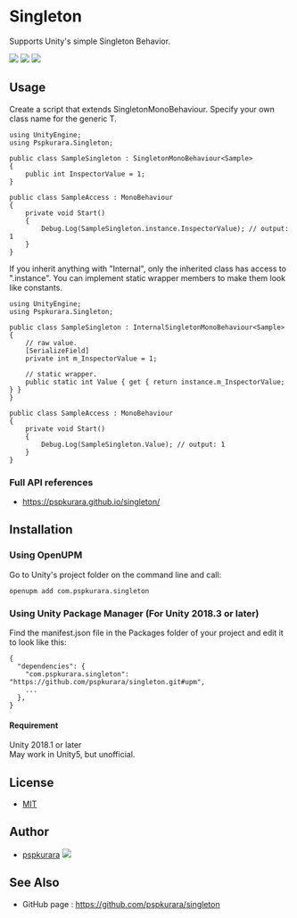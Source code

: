 ﻿# Singleton

Supports Unity's simple Singleton Behavior.

[![](https://img.shields.io/npm/v/com.pspkurara.singleton?label=openupm&registry_uri=https://package.openupm.com)](https://openupm.com/packages/com.pspkurara.singleton/)
[![](https://img.shields.io/github/v/release/pspkurara/singleton)](https://github.com/pspkurara/singleton/releases/)
[![](https://img.shields.io/github/watchers/pspkurara/singleton?style=social)](https://github.com/pspkurara/external-selecion-state/subscription)

## Usage

Create a script that extends SingletonMonoBehaviour.
Specify your own class name for the generic T.
```
using UnityEngine;
using Pspkurara.Singleton;

public class SampleSingleton : SingletonMonoBehaviour<Sample>
{
	public int InspectorValue = 1;
}

public class SampleAccess : MonoBehaviour
{
	private void Start()
	{
		Debug.Log(SampleSingleton.instance.InspectorValue); // output: 1
	}
}
```

If you inherit anything with "Internal", only the inherited class has access to ".instance".
You can implement static wrapper members to make them look like constants.
```
using UnityEngine;
using Pspkurara.Singleton;

public class SampleSingleton : InternalSingletonMonoBehaviour<Sample>
{
	// raw value.
	[SerializeField]
	private int m_InspectorValue = 1;
	
	// static wrapper.
	public static int Value { get { return instance.m_InspectorValue; } }
}

public class SampleAccess : MonoBehaviour
{
	private void Start()
	{
		Debug.Log(SampleSingleton.Value); // output: 1
	}
}
```

### Full API references
* https://pspkurara.github.io/singleton/

## Installation

### Using OpenUPM
Go to Unity's project folder on the command line and call:

```
openupm add com.pspkurara.singleton
```

### Using Unity Package Manager (For Unity 2018.3 or later)
Find the manifest.json file in the Packages folder of your project and edit it to look like this:

```
{
  "dependencies": {
    "com.pspkurara.singleton": "https://github.com/pspkurara/singleton.git#upm",
    ...
  },
}
```

#### Requirement
Unity 2018.1 or later<br>
May work in Unity5, but unofficial.

## License

* [MIT](https://github.com/pspkurara/singleton/blob/master/Packages/Singleton/LICENSE.md)

## Author

* [pspkurara](https://github.com/pspkurara) 
[![](https://img.shields.io/twitter/follow/pspkurara.svg?label=Follow&style=social)](https://twitter.com/intent/follow?screen_name=pspkurara) 

## See Also

* GitHub page : https://github.com/pspkurara/singleton
